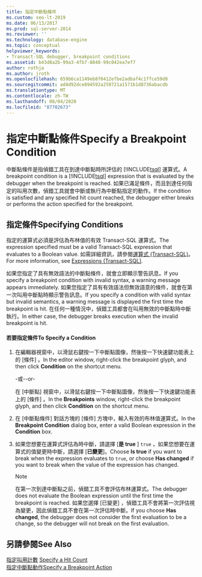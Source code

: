 ```yaml
---
title: 指定中斷點條件
ms.custom: seo-lt-2019
ms.date: 06/13/2017
ms.prod: sql-server-2014
ms.reviewer: ''
ms.technology: database-engine
ms.topic: conceptual
helpviewer_keywords:
- Transact-SQL debugger, breakpoint conditions
ms.assetid: b43d8a2b-99a3-4fb7-8848-99c042ea7ef7
author: rothja
ms.author: jroth
ms.openlocfilehash: 659b6ca1149eb8f0412efbe2adbaf4c1ffce59d8
ms.sourcegitcommit: ad4d92dce894592a259721a1571b1d8736abacdb
ms.translationtype: MT
ms.contentlocale: zh-TW
ms.lasthandoff: 08/04/2020
ms.locfileid: "87702673"
---
```

# <a name="specify-a-breakpoint-condition"></a><span data-ttu-id="4ec9f-102">指定中斷點條件</span><span class="sxs-lookup"><span data-stu-id="4ec9f-102">Specify a Breakpoint Condition</span></span>
  <span data-ttu-id="4ec9f-103">中斷點條件是指偵錯工具在到達中斷點時所評估的 [!INCLUDE[tsql](../../includes/tsql-md.md)] 運算式。</span><span class="sxs-lookup"><span data-stu-id="4ec9f-103">A breakpoint condition is a [!INCLUDE[tsql](../../includes/tsql-md.md)] expression that is evaluated by the debugger when the breakpoint is reached.</span></span> <span data-ttu-id="4ec9f-104">如果已滿足條件，而且到達任何指定的叫用次數，偵錯工具就會中斷或執行為中斷點指定的動作。</span><span class="sxs-lookup"><span data-stu-id="4ec9f-104">If the condition is satisfied and any specified hit count reached, the debugger either breaks or performs the action specified for the breakpoint.</span></span>  
  
## <a name="specifying-conditions"></a><span data-ttu-id="4ec9f-105">指定條件</span><span class="sxs-lookup"><span data-stu-id="4ec9f-105">Specifying Conditions</span></span>  
 <span data-ttu-id="4ec9f-106">指定的運算式必須是評估為布林值的有效 Transact-SQL 運算式。</span><span class="sxs-lookup"><span data-stu-id="4ec9f-106">The expression specified must be a valid Transact-SQL expression that evaluates to a Boolean value.</span></span> <span data-ttu-id="4ec9f-107">如需詳細資訊，請參閱[運算式 &#40;Transact-SQL&#41;](/sql/t-sql/language-elements/expressions-transact-sql)。</span><span class="sxs-lookup"><span data-stu-id="4ec9f-107">For more information, see [Expressions &#40;Transact-SQL&#41;](/sql/t-sql/language-elements/expressions-transact-sql).</span></span>  
  
 <span data-ttu-id="4ec9f-108">如果您指定了具有無效語法的中斷點條件，就會立即顯示警告訊息。</span><span class="sxs-lookup"><span data-stu-id="4ec9f-108">If you specify a breakpoint condition with invalid syntax, a warning message appears immediately.</span></span> <span data-ttu-id="4ec9f-109">如果您指定了具有有效語法但無效語意的條件，就會在第一次叫用中斷點時顯示警告訊息。</span><span class="sxs-lookup"><span data-stu-id="4ec9f-109">If you specify a condition with valid syntax but invalid semantics, a warning message is displayed the first time the breakpoint is hit.</span></span> <span data-ttu-id="4ec9f-110">在任何一種情況中，偵錯工具都會在叫用無效的中斷點時中斷執行。</span><span class="sxs-lookup"><span data-stu-id="4ec9f-110">In either case, the debugger breaks execution when the invalid breakpoint is hit.</span></span>  
  
#### <a name="to-specify-a-condition"></a><span data-ttu-id="4ec9f-111">若要指定條件</span><span class="sxs-lookup"><span data-stu-id="4ec9f-111">To Specify a Condition</span></span>  
  
1.  <span data-ttu-id="4ec9f-112">在編輯器視窗中，以滑鼠右鍵按一下中斷點圖像，然後按一下快速鍵功能表上的 [條件]  。</span><span class="sxs-lookup"><span data-stu-id="4ec9f-112">In the editor window, right-click the breakpoint glyph, and then click **Condition** on the shortcut menu.</span></span>  
  
     <span data-ttu-id="4ec9f-113">-或-</span><span class="sxs-lookup"><span data-stu-id="4ec9f-113">-or-</span></span>  
  
     <span data-ttu-id="4ec9f-114">在 [中斷點]  視窗中，以滑鼠右鍵按一下中斷點圖像，然後按一下快速鍵功能表上的 [條件]  。</span><span class="sxs-lookup"><span data-stu-id="4ec9f-114">In the **Breakpoints** window, right-click the breakpoint glyph, and then click **Condition** on the shortcut menu.</span></span>  
  
2.  <span data-ttu-id="4ec9f-115">在 [中斷點條件]  對話方塊的 [條件]  方塊中，輸入有效的布林值運算式。</span><span class="sxs-lookup"><span data-stu-id="4ec9f-115">In the **Breakpoint Condition** dialog box, enter a valid Boolean expression in the **Condition** box.</span></span>  
  
3.  <span data-ttu-id="4ec9f-116">如果您想要在運算式評估為時中斷，請選擇 [**是 true** ] `true` ，如果您想要在運算式的值變更時中斷，請選擇 [**已變更**]。</span><span class="sxs-lookup"><span data-stu-id="4ec9f-116">Choose **Is true** if you want to break when the expression evaluates to `true`, or choose **Has changed** if you want to break when the value of the expression has changed.</span></span>  
  
    > [!NOTE]  
    >  <span data-ttu-id="4ec9f-117">在第一次到達中斷點之前，偵錯工具不會評估布林運算式。</span><span class="sxs-lookup"><span data-stu-id="4ec9f-117">The debugger does not evaluate the Boolean expression until the first time the breakpoint is reached.</span></span> <span data-ttu-id="4ec9f-118">如果您選擇 [已變更]  ，偵錯工具不會將第一次評估視為變更，因此偵錯工具不會在第一次評估時中斷。</span><span class="sxs-lookup"><span data-stu-id="4ec9f-118">If you choose **Has changed**, the debugger does not consider the first evaluation to be a change, so the debugger will not break on the first evaluation.</span></span>  
  
## <a name="see-also"></a><span data-ttu-id="4ec9f-119">另請參閱</span><span class="sxs-lookup"><span data-stu-id="4ec9f-119">See Also</span></span>  
 <span data-ttu-id="4ec9f-120">[指定叫用計數](specify-a-hit-count.md) </span><span class="sxs-lookup"><span data-stu-id="4ec9f-120">[Specify a Hit Count](specify-a-hit-count.md) </span></span>  
 [<span data-ttu-id="4ec9f-121">指定中斷點動作</span><span class="sxs-lookup"><span data-stu-id="4ec9f-121">Specify a Breakpoint Action</span></span>](specify-a-breakpoint-action.md)  
